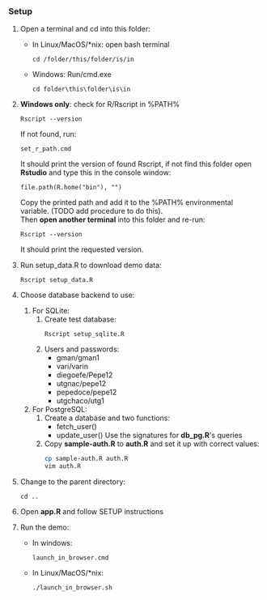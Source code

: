 ### Setup

1. Open a terminal and cd into this folder:
    - In Linux/MacOS/*nix: open bash terminal
        ```
        cd /folder/this/folder/is/in
        ```
    - Windows: Run/cmd.exe
        ```
        cd folder\this\folder\is\in
        ```
1. **Windows only**: check for R/Rscript in %PATH%
    ```
    Rscript --version
    ```
    If not found, run:
    ```
    set_r_path.cmd
    ```
    It should print the version of found Rscript, if not find this folder open **Rstudio** and type this in the console window:
    ```
    file.path(R.home("bin"), "")
    ```
    Copy the printed path and add it to the %PATH% environmental variable.
    (TODO add procedure to do this).<br />
    Then **open another terminal** into this folder and re-run:
    ```
    Rscript --version
    ```
    It should print the requested version.

1. Run setup_data.R to download demo data:
    ```
    Rscript setup_data.R
    ```
1. Choose database backend to use:
    1. For SQLite:
        1. Create test database:
            ```
            Rscript setup_sqlite.R
            ```
        1. Users and passwords:
            - gman/gman1
            - vari/varin
            - diegoefe/Pepe12
            - utgnac/pepe12
            - pepedoce/pepe12
            - utgchaco/utg1
    1. For PostgreSQL:
        1. Create a database and two functions:
            - fetch_user()
            - update_user()
           Use the signatures for **db_pg.R**'s queries
        1. Copy **sample-auth.R** to **auth.R** and set it up with correct values:
            ```bash
            cp sample-auth.R auth.R
            vim auth.R
            ```
1. Change to the parent directory:
    ```
    cd ..
    ```
1. Open **app.R** and follow SETUP instructions
1. Run the demo:
    - In windows:
        ```
        launch_in_browser.cmd
        ```
    - In Linux/MacOS/*nix:
        ```bash
        ./launch_in_browser.sh
        ```
